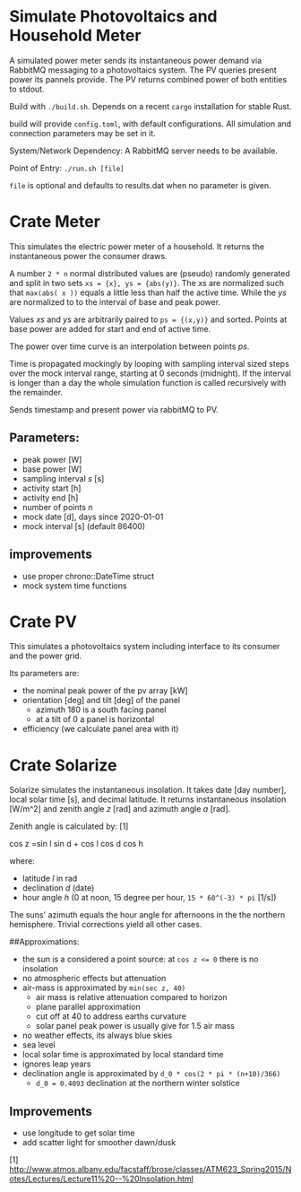 # Simulate Photovoltaics and Household Meter
A simulated power meter sends its instantaneous power demand via RabbitMQ
messaging to a photovoltaics system. The PV queries present power its
pannels provide. The PV returns combined power of both entities to stdout.

Build with `./build.sh`. Depends on a recent `cargo` installation for stable Rust.

build will provide `config.toml`, with default configurations. All simulation 
and connection parameters may be set in it.

System/Network Dependency: A RabbitMQ server needs to be available.

Point of Entry: `./run.sh [file]`

`file` is optional and defaults to results.dat when no parameter is given.


# Crate Meter

This simulates the electric power meter of a household. It returns
the instantaneous power the consumer draws.

A number `2 * n` normal distributed values are (pseudo) randomly generated and
split in two sets `xs = {x}, ys = {abs(y)}`. The _xs_ are normalized such that
`max(abs( x ))` equals a little less than half the active time. While the _ys_
are normalized to to the interval of base and peak power.

Values _xs_ and _ys_ are arbitrarily paired to `ps = {(x,y)}` and sorted. 
Points at base power are added for start and end of active time.

The power over time curve is an interpolation between points _ps_.

Time is propagated mockingly by looping with sampling interval sized steps over
the mock interval range, starting at 0 seconds (midnight). If the interval is
longer than a day the whole simulation function is called recursively with the
remainder.

Sends timestamp and present power via rabbitMQ to PV.

## Parameters:
- peak power [W]
- base power [W]
- sampling interval _s_ [s]
- activity start [h]
- activity end [h]
- number of points _n_
- mock date [d], days since 2020-01-01
- mock interval [s] (default 86400)

## improvements
- use proper chrono::DateTime struct
- mock system time functions


# Crate PV
This simulates a photovoltaics system including interface to its
consumer and the power grid.

Its parameters are:
- the nominal peak power of the pv array [kW]
- orientation [deg] and tilt [deg] of the panel
  - azimuth 180 is a south facing panel
  - at a tilt of 0 a panel is horizontal
- efficiency (we calculate panel area with it)


# Crate Solarize
Solarize simulates the instantaneous insolation. It takes date [day number],
local solar time [s], and decimal latitude. It returns instantaneous
insolation [W/m^2] and zenith angle _z_ [rad] and azimuth angle _a_ [rad].

Zenith angle is calculated by: [1]

   cos z =sin l sin d + cos l cos d cos h

where:
- latitude _l_ in rad
- declination _d_ (date)
- hour angle _h_ (0 at noon, 15 degree per hour, `15 * 60^(-3) * pi` [1/s])

The suns' azimuth equals the hour angle for afternoons in the the northern
hemisphere.  Trivial corrections yield all other cases.

##Approximations:
- the sun is a considered a point source: at `cos z <= 0` there is no insolation
- no atmospheric effects but attenuation
- air-mass is approximated by `min(sec z, 40)`
  - air mass is relative attenuation compared to horizon
  - plane parallel approximation
  - cut off at 40 to address earths curvature
  - solar panel peak power is usually give for 1.5 air mass
- no weather effects, its always blue skies
- sea level
- local solar time is approximated by local standard time
- ignores leap years
- declination angle is approximated by `d_0 * cos(2 * pi * (n+10)/366)`
  - `d_0 = 0.4093` declination at the northern winter solstice 

## Improvements
- use longitude to get solar time
- add scatter light for smoother dawn/dusk

[1] http://www.atmos.albany.edu/facstaff/brose/classes/ATM623_Spring2015/Notes/Lectures/Lecture11%20--%20Insolation.html
